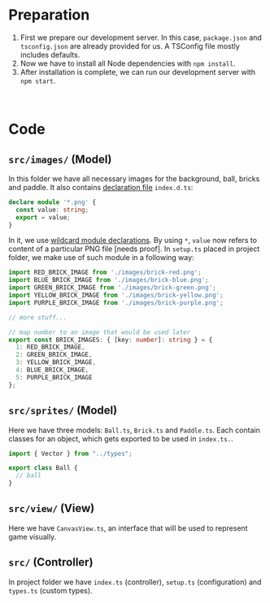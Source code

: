 # Preparation

1. First we prepare our development server. In this case, `package.json` and `tsconfig.json` are already provided for us. A TSConfig file mostly includes defaults. 
2. Now we have to install all Node dependencies with `npm install`.
3. After installation is complete, we can run our development server with `npm start`.

<br>

# Code

## `src/images/` (Model)
In this folder we have all necessary images for the background, ball, bricks and paddle. It also contains [declaration file](https://en.wikipedia.org/wiki/TypeScript#Declaration_files) `index.d.ts`:
```ts
declare module '*.png' {
  const value: string;
  export = value;
}
```
In it, we use [wildcard module declarations](https://www.typescriptlang.org/docs/handbook/modules.html#wildcard-module-declarations). By using `*`, `value` now refers to content of a particular PNG file [needs proof]. In `setup.ts` placed in project folder, we make use of such module in a following way:
```ts
import RED_BRICK_IMAGE from './images/brick-red.png';
import BLUE_BRICK_IMAGE from './images/brick-blue.png';
import GREEN_BRICK_IMAGE from './images/brick-green.png';
import YELLOW_BRICK_IMAGE from './images/brick-yellow.png';
import PURPLE_BRICK_IMAGE from './images/brick-purple.png';

// more stuff...

// map number to an image that would be used later
export const BRICK_IMAGES: { [key: number]: string } = {
  1: RED_BRICK_IMAGE,
  2: GREEN_BRICK_IMAGE,
  3: YELLOW_BRICK_IMAGE,
  4: BLUE_BRICK_IMAGE,
  5: PURPLE_BRICK_IMAGE
};
```

## `src/sprites/` (Model)
Here we have three models: `Ball.ts`, `Brick.ts` and `Paddle.ts`. Each contain classes for an object, which gets exported to be used in `index.ts.`.
```ts
import { Vector } from "../types";

export class Ball {
  // ball
}
```

## `src/view/` (View)
Here we have `CanvasView.ts`, an interface that will be used to represent game visually.

## `src/` (Controller)
In project folder we have `index.ts` (controller), `setup.ts` (configuration) and `types.ts` (custom types).